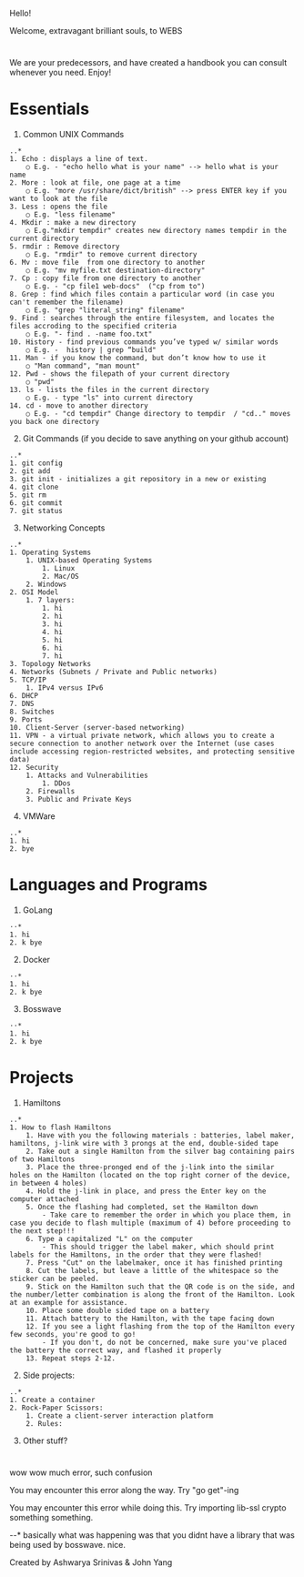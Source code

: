 Hello!

Welcome, extravagant brilliant souls, to WEBS
#
We are your predecessors, and have created a handbook you can consult whenever you need. Enjoy!
#
# Essentials 
  1. Common UNIX Commands

	..*
	1. Echo : displays a line of text.
		○ E.g. - "echo hello what is your name" --> hello what is your name
	2. More : look at file, one page at a time
		○ E.g. "more /usr/share/dict/british" --> press ENTER key if you want to look at the file
	3. Less : opens the file 
		○ E.g. "less filename"
	4. Mkdir : make a new directory
		○ E.g."mkdir tempdir" creates new directory names tempdir in the current directory
	5. rmdir : Remove directory
		○ E.g. "rmdir" to remove current directory
	6. Mv : move file  from one directory to another
		○ E.g. "mv myfile.txt destination-directory"
	7. Cp : copy file from one directory to another
		○ E.g. - "cp file1 web-docs"  ("cp from to")
	8. Grep : find which files contain a particular word (in case you can't remember the filename)
		○ E.g. "grep "literal_string" filename"
	9. Find : searches through the entire filesystem, and locates the files accroding to the specified criteria
		○ E.g. "- find . -name foo.txt"
	10. History - find previous commands you’ve typed w/ similar words
		○ E.g. -  history | grep “build"
	11. Man - if you know the command, but don’t know how to use it
		○ "Man command", "man mount"
	12. Pwd - shows the filepath of your current directory
		○ "pwd"
	13. ls - lists the files in the current directory
		○ E.g. - type "ls" into current directory
	14. cd - move to another directory
		○ E.g. - "cd tempdir" Change directory to tempdir  / "cd.." moves you back one directory
	
	

  2. Git Commands (if you decide to save anything on your github account)
 
 	..*
	1. git config
	2. git add
	3. git init - initializes a git repository in a new or existing 
	4. git clone
	5. git rm
	6. git commit
	7. git status
	
	
	
  3. Networking Concepts
  	
	
	..*
	1. Operating Systems
		1. UNIX-based Operating Systems
			1. Linux
			2. Mac/OS
		2. Windows
	2. OSI Model
		1. 7 layers:
			1. hi
			2. hi
			3. hi
			4. hi
			5. hi
			6. hi
			7. hi
	3. Topology Networks
	4. Networks (Subnets / Private and Public networks)
	5. TCP/IP
		1. IPv4 versus IPv6
	6. DHCP
	7. DNS
	8. Switches
	9. Ports
	10. Client-Server (server-based networking)
	11. VPN - a virtual private network, which allows you to create a secure connection to another network over the Internet (use cases include accessing region-restricted websites, and protecting sensitive data)
	12. Security
		1. Attacks and Vulnerabilities
			1. DDos
		2. Firewalls
		3. Public and Private Keys

	

  4. VMWare

	..*
  	1. hi
	2. bye
	
  
  
# Languages and Programs

  1. GoLang

	⋅⋅*
	1. hi
	2. k bye
  
  
  
  2. Docker

	⋅⋅*
	1. hi
	2. k bye
  
  
  
  3. Bosswave

	⋅⋅*
	1. hi
	2. k bye
	
  
# Projects 

  1. Hamiltons
  
	..*
	1. How to flash Hamiltons
		1. Have with you the following materials : batteries, label maker, hamiltons, j-link wire with 3 prongs at the end, double-sided tape
		2. Take out a single Hamilton from the silver bag containing pairs of two Hamiltons 
		3. Place the three-pronged end of the j-link into the similar holes on the Hamilton (located on the top right corner of the device, in between 4 holes)
		4. Hold the j-link in place, and press the Enter key on the computer attached
		5. Once the flashing had completed, set the Hamilton down 
			- Take care to remember the order in which you place them, in case you decide to flash multiple (maximum of 4) before proceeding to the next step!!!
		6. Type a capitalized "L" on the computer
			- This should trigger the label maker, which should print labels for the Hamiltons, in the order that they were flashed! 
		7. Press "Cut" on the labelmaker, once it has finished printing
		8. Cut the labels, but leave a little of the whitespace so the sticker can be peeled. 
		9. Stick on the Hamilton such that the QR code is on the side, and the number/letter combination is along the front of the Hamilton. Look at an example for assistance. 
		10. Place some double sided tape on a battery
		11. Attach battery to the Hamilton, with the tape facing down
		12. If you see a light flashing from the top of the Hamilton every few seconds, you're good to go!
			- If you don't, do not be concerned, make sure you've placed the battery the correct way, and flashed it properly
		13. Repeat steps 2-12.
  	
 
  
  2. Side projects:

	..*
  	1. Create a container
	2. Rock-Paper Scissors:
		1. Create a client-server interaction platform
		2. Rules:
	
  3. Other stuff?

#

wow wow much error, such confusion

You may encounter this error along the way. Try "go get"-ing

You may encounter this error while doing this. Try importing lib-ssl crypto something something.

--* basically what was happening was that you didnt have a library that was being used by bosswave. nice.
    
  

Created by Ashwarya Srinivas & John Yang

